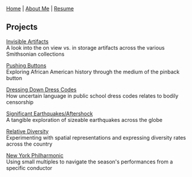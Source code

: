 [Home](https://amina-brown.github.io) | [About Me](https://amina-brown.github.io/about_me.html) | [Resume]() 
## Projects

[Invisible Artifacts]()  
A look into the on view vs. in storage artifacts across the various Smithsonian collections

[Pushing Buttons]()  
Exploring African American history through the medium of the pinback button

[Dressing Down Dress Codes]()  
How uncertain language in public school dress codes relates to bodily censorship

[Significant Earthquakes/Aftershock]()  
A tangible exploration of sizeable earthquakes across the globe

[Relative Diversity]()  
Experimenting with spatial representations and expressing diversity rates across the country

[New York Philharmonic]()  
Using small multiples to navigate the season's performances from a specific conductor
